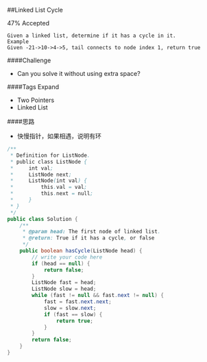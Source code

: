 ##Linked List Cycle

47% Accepted

	Given a linked list, determine if it has a cycle in it.
	Example
	Given -21->10->4->5, tail connects to node index 1, return true

####Challenge
- Can you solve it without using extra space?

####Tags Expand
- Two Pointers
- Linked List

####思路
- 快慢指针，如果相遇，说明有环

```java
/**
 * Definition for ListNode.
 * public class ListNode {
 *     int val;
 *     ListNode next;
 *     ListNode(int val) {
 *         this.val = val;
 *         this.next = null;
 *     }
 * }
 */
public class Solution {
    /**
     * @param head: The first node of linked list.
     * @return: True if it has a cycle, or false
     */
    public boolean hasCycle(ListNode head) {
        // write your code here
        if (head == null) {
            return false;
        }
        ListNode fast = head;
        ListNode slow = head;
        while (fast != null && fast.next != null) {
            fast = fast.next.next;
            slow = slow.next;
            if (fast == slow) {
                return true;
            }
        }
        return false;
    }
}



```
